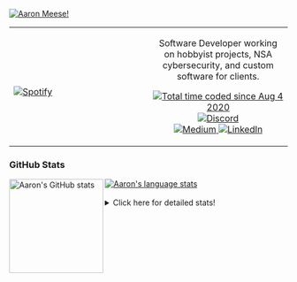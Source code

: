 [![Aaron Meese!](https://user-images.githubusercontent.com/17814535/88975338-a2aabf00-d27f-11ea-963f-8a19608716b4.png)](https://github.com/ajmeese7/readme-ascii "README ASCII")

<!-- Modified from project here: https://github.com/novatorem/novatorem -->
<table width="100%"> 
  <tr>
  <td width="50%">
      
&nbsp; <br> [![Spotify](https://ajmeese7.vercel.app/api/spotify)](https://open.spotify.com/user/ajmeese)

  </td>
  <td width="50%">
    <p align="center">
    Software Developer working on hobbyist projects, NSA cybersecurity, and custom software for clients.
    </p>
    <p align="center">
      <a href="https://wakatime.com/@f726891d-3b02-46cd-9b60-e8c59f9e2b14">
        <img src="https://wakatime.com/badge/user/f726891d-3b02-46cd-9b60-e8c59f9e2b14.svg" alt="Total time coded since Aug 4 2020" title="WakaTime" />
      </a>
      <a href="http://link.aaronmeese.com/discord">
        <img src="https://img.shields.io/badge/discord-ajmeese7%234835-369?style=flat-square&logo=discord&logoColor=white&color=purple" alt="Discord" title="Discord">
      </a>
      <br />
      <a href="https://link.aaronmeese.com/medium">
        <img src="https://img.shields.io/badge/medium-ajmeese7-1DB954?style=flat-square&logo=medium&logoColor=white" alt="Medium" title="Medium">
      </a>
      <a href="https://link.aaronmeese.com/linkedin">
        <img src="https://img.shields.io/badge/linkedIn-aaronmeese-1DB954?style=flat-square&logo=linkedin&logoColor=white&color=blue" alt="LinkedIn" title="LinkedIn">
      </a>
    </p>
  </td>

</table>

[//]: <> (The `&nbsp;` is to have Aphelion take up more space)

### GitHub Stats ###

<a href="https://profile-summary-for-github.com/user/ajmeese7">
  <img align="left" height="170px" src="https://github-readme-stats.vercel.app/api?username=ajmeese7&show_icons=true&line_height=27&count_private=true" alt="Aaron's GitHub stats"/>
  <img src="https://github-readme-stats.vercel.app/api/top-langs/?username=ajmeese7&hide_langs_below=5&layout=compact" alt="Aaron's language stats"/>
</a>

<br />
<br />
<details>
<summary>Click here for detailed stats!</summary>

### :zap: Recent Activity
<!--START_SECTION:activity-->
1. ❗️ Opened issue [#97](https://github.com/meese-enterprises/meeseOS/issues/97) in [meese-enterprises/meeseOS](https://github.com/meese-enterprises/meeseOS)
2. ❗️ Opened issue [#2](https://github.com/ajmeese7/aaronmeese.dev/issues/2) in [ajmeese7/aaronmeese.dev](https://github.com/ajmeese7/aaronmeese.dev)
3. 🗣 Commented on [#875](https://github.com/node-formidable/formidable/issues/875) in [node-formidable/formidable](https://github.com/node-formidable/formidable)
4. ❗️ Opened issue [#877](https://github.com/node-formidable/formidable/issues/877) in [node-formidable/formidable](https://github.com/node-formidable/formidable)
5. 🗣 Commented on [#870](https://github.com/node-formidable/formidable/issues/870) in [node-formidable/formidable](https://github.com/node-formidable/formidable)
<!--END_SECTION:activity-->

### 🧐 Waka Stats
<!--START_SECTION:waka-->
![Code Time](http://img.shields.io/badge/Code%20Time-1%2C184%20hrs%2037%20mins-blue)

**🐱 My GitHub Data** 

> 🏆 1,006 Contributions in the Year 2022
 > 
> 📦 197.3 kB Used in GitHub's Storage 
 > 
> 💼 Opted to Hire
 > 
> 📜 73 Public Repositories 
 > 
> 🔑 29 Private Repositories  
 > 
**I'm an Early 🐤** 

```text
🌞 Morning    174 commits    █████░░░░░░░░░░░░░░░░░░░░   20.89% 
🌆 Daytime    317 commits    █████████░░░░░░░░░░░░░░░░   38.06% 
🌃 Evening    331 commits    ██████████░░░░░░░░░░░░░░░   39.74% 
🌙 Night      11 commits     ░░░░░░░░░░░░░░░░░░░░░░░░░   1.32%

```
📅 **I'm Most Productive on Sunday** 

```text
Monday       128 commits    ███░░░░░░░░░░░░░░░░░░░░░░   15.37% 
Tuesday      125 commits    ███░░░░░░░░░░░░░░░░░░░░░░   15.01% 
Wednesday    90 commits     ██░░░░░░░░░░░░░░░░░░░░░░░   10.8% 
Thursday     117 commits    ███░░░░░░░░░░░░░░░░░░░░░░   14.05% 
Friday       88 commits     ██░░░░░░░░░░░░░░░░░░░░░░░   10.56% 
Saturday     123 commits    ███░░░░░░░░░░░░░░░░░░░░░░   14.77% 
Sunday       162 commits    ████░░░░░░░░░░░░░░░░░░░░░   19.45%

```


📊 **This Week I Spent My Time On** 

```text
⌚︎ Time Zone: America/New_York

💬 Programming Languages: 
JavaScript               22 hrs              ██████████████████████░░░   89.85% 
Markdown                 1 hr 26 mins        █░░░░░░░░░░░░░░░░░░░░░░░░   5.89% 
JSON                     38 mins             ░░░░░░░░░░░░░░░░░░░░░░░░░   2.62% 
Other                    14 mins             ░░░░░░░░░░░░░░░░░░░░░░░░░   1.01% 
TypeScript               4 mins              ░░░░░░░░░░░░░░░░░░░░░░░░░   0.27%

🐱‍💻 Projects: 
aaronmeese.com           23 hrs 14 mins      ███████████████████████░░   94.87% 
vault                    46 mins             ░░░░░░░░░░░░░░░░░░░░░░░░░   3.14% 
osjs-client              11 mins             ░░░░░░░░░░░░░░░░░░░░░░░░░   0.81% 
modernreforms.org        11 mins             ░░░░░░░░░░░░░░░░░░░░░░░░░   0.79% 
osjs-client [GitHub]     4 mins              ░░░░░░░░░░░░░░░░░░░░░░░░░   0.28%

```

**I Mostly Code in JavaScript** 

```text
JavaScript               32 repos            ████████████░░░░░░░░░░░░░   49.23% 
HTML                     9 repos             ███░░░░░░░░░░░░░░░░░░░░░░   13.85% 
Python                   5 repos             ██░░░░░░░░░░░░░░░░░░░░░░░   7.69% 
Java                     4 repos             █░░░░░░░░░░░░░░░░░░░░░░░░   6.15% 
CSS                      3 repos             █░░░░░░░░░░░░░░░░░░░░░░░░   4.62%

```



 Last Updated on 04/08/2022 16:03:32 UTC
<!--END_SECTION:waka-->
</details>
